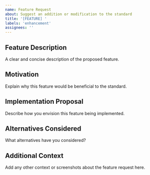 ```yaml
---
name: Feature Request
about: Suggest an addition or modification to the standard
title: '[FEATURE] '
labels: 'enhancement'
assignees: ''
---
```


## Feature Description
A clear and concise description of the proposed feature.

## Motivation
Explain why this feature would be beneficial to the standard.

## Implementation Proposal
Describe how you envision this feature being implemented.

## Alternatives Considered
What alternatives have you considered?

## Additional Context
Add any other context or screenshots about the feature request here. 